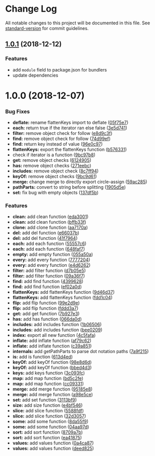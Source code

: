 # Change Log

All notable changes to this project will be documented in this file. See [standard-version](https://github.com/conventional-changelog/standard-version) for commit guidelines.

<a name="1.0.1"></a>
## [1.0.1](https://github.com/hammy2899/o/compare/v1.0.0...v1.0.1) (2018-12-12)

### Features

* add `module` field to package.json for bundlers
* update dependencies

<a name="1.0.0"></a>
# 1.0.0 (2018-12-07)

### Bug Fixes

* **deflate:** rename flattenKeys import to deflate ([05f75e7](https://github.com/hammy2899/o/commit/05f75e7))
* **each:** return true if the iterator ran else false ([3e5d741](https://github.com/hammy2899/o/commit/3e5d741))
* **filter:** remove object check for follow ([e8d9c3f](https://github.com/hammy2899/o/commit/e8d9c3f))
* **find:** remove object check for follow ([74d99ef](https://github.com/hammy2899/o/commit/74d99ef))
* **find:** return key instead of value ([96e0c97](https://github.com/hammy2899/o/commit/96e0c97))
* **flattenKeys:** export the flattenKeys function ([b576331](https://github.com/hammy2899/o/commit/b576331))
* check if iterator is a function ([9bc97b8](https://github.com/hammy2899/o/commit/9bc97b8))
* **get:** remove object checks ([6124905](https://github.com/hammy2899/o/commit/6124905))
* **has:** remove object checks ([271eebc](https://github.com/hammy2899/o/commit/271eebc))
* **includes:** remove object check ([8c7ff94](https://github.com/hammy2899/o/commit/8c7ff94))
* **keyOf:** remove object checks ([9bc9d61](https://github.com/hammy2899/o/commit/9bc9d61))
* **merge:** change merge to directly export circle-assign ([59ac285](https://github.com/hammy2899/o/commit/59ac285))
* **pathParts:** convert to string before splitting ([1905d5e](https://github.com/hammy2899/o/commit/1905d5e))
* **set:** fix bug with empty objects ([137df5b](https://github.com/hammy2899/o/commit/137df5b))


### Features

* **clean:** add clean function ([eda3001](https://github.com/hammy2899/o/commit/eda3001))
* **clean:** add clean function ([bffb33f](https://github.com/hammy2899/o/commit/bffb33f))
* **clone:** add clone function ([aa7170a](https://github.com/hammy2899/o/commit/aa7170a))
* **del:** add del function ([e66037b](https://github.com/hammy2899/o/commit/e66037b))
* **del:** add del function ([41f7964](https://github.com/hammy2899/o/commit/41f7964))
* **each:** add each function ([55557c6](https://github.com/hammy2899/o/commit/55557c6))
* **each:** add each function ([648faf7](https://github.com/hammy2899/o/commit/648faf7))
* **empty:** add empty function ([055a50a](https://github.com/hammy2899/o/commit/055a50a))
* **every:** add every function ([7777204](https://github.com/hammy2899/o/commit/7777204))
* **every:** add every function ([e4d6262](https://github.com/hammy2899/o/commit/e4d6262))
* **filter:** add filter function ([d7b05e5](https://github.com/hammy2899/o/commit/d7b05e5))
* **filter:** add filter function ([09a36f7](https://github.com/hammy2899/o/commit/09a36f7))
* **find:** add find function ([4399628](https://github.com/hammy2899/o/commit/4399628))
* **find:** add find function ([ef02a0d](https://github.com/hammy2899/o/commit/ef02a0d))
* **flattenKeys:** add flattenKeys function ([9d46d37](https://github.com/hammy2899/o/commit/9d46d37))
* **flattenKeys:** add flattenKeys function ([fdd1c04](https://github.com/hammy2899/o/commit/fdd1c04))
* **flip:** add flip function ([99e2d9e](https://github.com/hammy2899/o/commit/99e2d9e))
* **flip:** add flip function ([fddd3a7](https://github.com/hammy2899/o/commit/fddd3a7))
* **get:** add get function ([7b927e3](https://github.com/hammy2899/o/commit/7b927e3))
* **has:** add has function ([066da0d](https://github.com/hammy2899/o/commit/066da0d))
* **includes:** add includes function ([1b06506](https://github.com/hammy2899/o/commit/1b06506))
* **includes:** add includes function ([bee0209](https://github.com/hammy2899/o/commit/bee0209))
* **index:** export all new function ([4c5fafa](https://github.com/hammy2899/o/commit/4c5fafa))
* **inflate:** add inflate function ([af79c62](https://github.com/hammy2899/o/commit/af79c62))
* **inflate:** add inflate function ([c39a851](https://github.com/hammy2899/o/commit/c39a851))
* **internals:** add getPathParts to parse dot notation paths ([7a9f215](https://github.com/hammy2899/o/commit/7a9f215))
* **is:** add is function ([613d4ed](https://github.com/hammy2899/o/commit/613d4ed))
* **keyOf:** add keyOf function ([98e8d6d](https://github.com/hammy2899/o/commit/98e8d6d))
* **keyOf:** add keyOf function ([bbed4d3](https://github.com/hammy2899/o/commit/bbed4d3))
* **keys:** add keys function ([3c093fc](https://github.com/hammy2899/o/commit/3c093fc))
* **map:** add map function ([bd5c2fe](https://github.com/hammy2899/o/commit/bd5c2fe))
* **map:** add map function ([cc09331](https://github.com/hammy2899/o/commit/cc09331))
* **merge:** add merge function ([95185e8](https://github.com/hammy2899/o/commit/95185e8))
* **merge:** add merge function ([a98e5ce](https://github.com/hammy2899/o/commit/a98e5ce))
* **set:** add set function ([3113bf9](https://github.com/hammy2899/o/commit/3113bf9))
* **size:** add size function ([e4bf546](https://github.com/hammy2899/o/commit/e4bf546))
* **slice:** add slice function ([5588fdf](https://github.com/hammy2899/o/commit/5588fdf))
* **slice:** add slice function ([32d3057](https://github.com/hammy2899/o/commit/32d3057))
* **some:** add some function ([8da55f9](https://github.com/hammy2899/o/commit/8da55f9))
* **some:** add some function ([04aa97d](https://github.com/hammy2899/o/commit/04aa97d))
* **sort:** add sort function ([8709a7b](https://github.com/hammy2899/o/commit/8709a7b))
* **sort:** add sort function ([ea41875](https://github.com/hammy2899/o/commit/ea41875))
* **values:** add values function ([0a4ca87](https://github.com/hammy2899/o/commit/0a4ca87))
* **values:** add values function ([deed825](https://github.com/hammy2899/o/commit/deed825))
